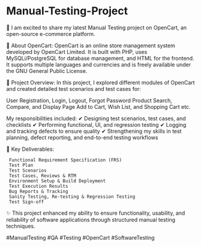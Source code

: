 # Manual-Testing-Project
🌟 I am excited to share my latest Manual Testing project on OpenCart, an open-source e-commerce platform.

🔹 About OpenCart:
   OpenCart is an online store management system developed by OpenCart Limited. It is built with PHP, uses MySQLi/PostgreSQL for database management, and HTML for the frontend. 
   It supports multiple languages and currencies and is freely available under the GNU General Public License.

🔹 Project Overview:
   In this project, I explored different modules of OpenCart and created detailed test scenarios and test cases for:

   User Registration, Login, Logout, Forgot Password
   Product Search, Compare, and Display Page
   Add to Cart, Wish List, and Shopping Cart etc.

  My responsibilities included:
  ✔ Designing test scenarios, test cases, and checklists
  ✔ Performing functional, UI, and regression testing
  ✔ Logging and tracking defects to ensure quality
  ✔ Strengthening my skills in test planning, defect reporting, and end-to-end testing workflows

🔹 Key Deliverables:

     Functional Requirement Specification (FRS)
     Test Plan 
     Test Scenarios
     Test Cases, Reviews & RTM
     Environment Setup & Build Deployment
     Test Execution Results
     Bug Reports & Tracking
     Sanity Testing, Re-testing & Regression Testing
     Test Sign-off

✨ This project enhanced my ability to ensure functionality, usability, and reliability of software applications through structured manual testing techniques.

#ManualTesting #QA #Testing #OpenCart #SoftwareTesting
